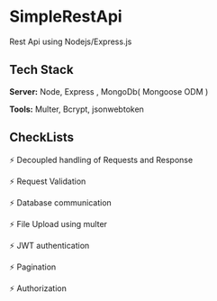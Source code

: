 # SimpleRestApi

Rest Api using Nodejs/Express.js


## Tech Stack

**Server:** Node, Express , MongoDb( Mongoose ODM )

**Tools:** Multer, Bcrypt, jsonwebtoken



## CheckLists

⚡️ Decoupled handling of Requests and Response

⚡️ Request Validation

⚡️ Database communication

⚡️ File Upload using multer 

⚡️ JWT authentication

⚡️ Pagination

⚡️ Authorization


